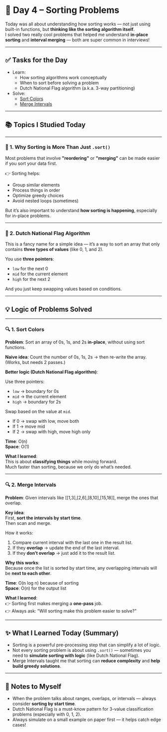 # 📅 Day 4 – Sorting Problems

Today was all about understanding how sorting works — not just using built-in functions, but **thinking like the sorting algorithm itself**.  
I solved two really cool problems that helped me understand **in-place sorting** and **interval merging** — both are super common in interviews!

---

## ✅ **Tasks for the Day**

- Learn:
  - How sorting algorithms work conceptually
  - When to sort before solving a problem
  - Dutch National Flag algorithm (a.k.a. 3-way partitioning)
- Solve:
  - [Sort Colors](https://leetcode.com/problems/sort-colors/)
  - [Merge Intervals](https://leetcode.com/problems/merge-intervals/)

---

## 📚 Topics I Studied Today

---

### 🧠 1. Why Sorting is More Than Just `.sort()`

Most problems that involve **"reordering"** or **"merging"** can be made easier if you sort your data first.

👉 Sorting helps:
- Group similar elements
- Process things in order
- Optimize greedy choices
- Avoid nested loops (sometimes)

But it’s also important to understand **how sorting is happening**, especially for in-place problems.

---

### 🧠 2. Dutch National Flag Algorithm

This is a fancy name for a simple idea — it’s a way to sort an array that only contains **three types of values** (like 0, 1, and 2).

You use **three pointers**:
- `low` for the next 0
- `mid` for the current element
- `high` for the next 2

And you just keep swapping values based on conditions.

---

## 💡 Logic of Problems Solved

---

### 🔍 **1. Sort Colors**

**Problem**: Sort an array of 0s, 1s, and 2s **in-place**, without using sort functions.

**Naive idea**: Count the number of 0s, 1s, 2s → then re-write the array.  
(Works, but needs 2 passes.)

**Better logic (Dutch National Flag algorithm)**:

Use three pointers:
- `low` → boundary for 0s  
- `mid` → the current element  
- `high` → boundary for 2s

Swap based on the value at `mid`.

- If 0 → swap with low, move both
- If 1 → move mid
- If 2 → swap with high, move high only

**Time**: O(n)  
**Space**: O(1)

**What I learned**:  
This is about **classifying things** while moving forward.  
Much faster than sorting, because we only do what’s needed.

---

### 🔍 **2. Merge Intervals**

**Problem**: Given intervals like [[1,3],[2,6],[8,10],[15,18]], merge the ones that overlap.

**Key idea**:  
First, **sort the intervals by start time**.  
Then scan and merge.

How it works:
1. Compare current interval with the last one in the result list.
2. If they **overlap** → update the end of the last interval.
3. If they **don’t overlap** → just add it to the result list.

**Why this works**:  
Because once the list is sorted by start time, any overlapping intervals will be **next to each other**.

**Time**: O(n log n) because of sorting  
**Space**: O(n) for the output list

**What I learned**:  
👉 Sorting first makes merging a **one-pass** job.  
👉 Always ask: "Will sorting make this problem easier to solve?"

---

## ✨ What I Learned Today (Summary)

- Sorting is a powerful pre-processing step that can simplify a lot of logic.
- Not every sorting problem is about using `.sort()` — sometimes you need to **simulate sorting with logic** (like Dutch National Flag).
- Merge Intervals taught me that sorting can **reduce complexity** and **help build greedy solutions**.

---

## 📝 Notes to Myself

- When the problem talks about ranges, overlaps, or intervals — always consider **sorting by start time**.
- Dutch National Flag is a must-know pattern for 3-value classification problems (especially with 0, 1, 2).
- Always simulate on a small example on paper first — it helps catch edge cases!